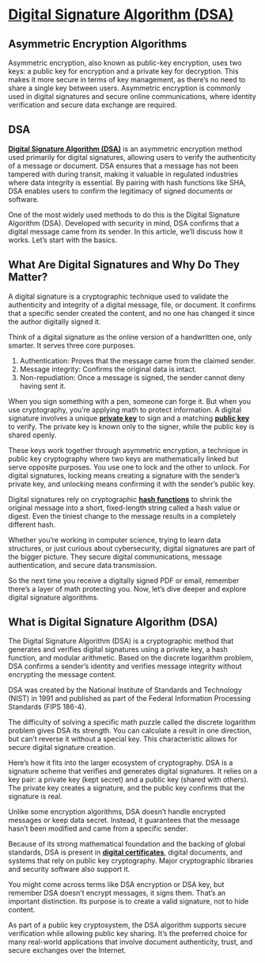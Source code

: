 # **[Digital Signature Algorithm (DSA)](https://www.ssldragon.com/blog/what-is-digital-signature-algorithm/)**

## Asymmetric Encryption Algorithms

Asymmetric encryption, also known as public-key encryption, uses two keys: a public key for encryption and a private key for decryption. This makes it more secure in terms of key management, as there’s no need to share a single key between users. Asymmetric encryption is commonly used in digital signatures and secure online communications, where identity verification and secure data exchange are required.

## DSA

**[Digital Signature Algorithm (DSA)](https://www.ssldragon.com/blog/what-is-digital-signature-algorithm/)** is an asymmetric encryption method used primarily for digital signatures, allowing users to verify the authenticity of a message or document. DSA ensures that a message has not been tampered with during transit, making it valuable in regulated industries where data integrity is essential. By pairing with hash functions like SHA, DSA enables users to confirm the legitimacy of signed documents or software.

One of the most widely used methods to do this is the Digital Signature Algorithm (DSA). Developed with security in mind, DSA confirms that a digital message came from its sender. In this article, we’ll discuss how it works. Let’s start with the basics.

## What Are Digital Signatures and Why Do They Matter?

A digital signature is a cryptographic technique used to validate the authenticity and integrity of a digital message, file, or document. It confirms that a specific sender created the content, and no one has changed it since the author digitally signed it.

Think of a digital signature as the online version of a handwritten one, only smarter. It serves three core purposes.

1. Authentication: Proves that the message came from the claimed sender.
2. Message integrity: Confirms the original data is intact.  
3. Non-repudiation: Once a message is signed, the sender cannot deny having sent it.

When you sign something with a pen, someone can forge it. But when you use cryptography, you’re applying math to protect information. A digital signature involves a unique **[private key](https://www.ssldragon.com/blog/ssl-private-key/)** to sign and a matching **[public key](https://www.ssldragon.com/blog/public-key-vs-private-key/)** to verify. The private key is known only to the signer, while the public key is shared openly.

These keys work together through asymmetric encryption, a technique in public key cryptography where two keys are mathematically linked but serve opposite purposes. You use one to lock and the other to unlock. For digital signatures, locking means creating a signature with the sender’s private key, and unlocking means confirming it with the sender’s public key.

Digital signatures rely on cryptographic **[hash functions](https://www.ssldragon.com/blog/what-is-hash-function/)** to shrink the original message into a short, fixed-length string called a hash value or digest. Even the tiniest change to the message results in a completely different hash.

Whether you’re working in computer science, trying to learn data structures, or just curious about cybersecurity, digital signatures are part of the bigger picture. They secure digital communications, message authentication, and secure data transmission.

So the next time you receive a digitally signed PDF or email, remember there’s a layer of math protecting you. Now, let’s dive deeper and explore digital signature algorithms.

## What is Digital Signature Algorithm (DSA)

The Digital Signature Algorithm (DSA) is a cryptographic method that generates and verifies digital signatures using a private key, a hash function, and modular arithmetic. Based on the discrete logarithm problem, DSA confirms a sender’s identity and verifies message integrity without encrypting the message content.

DSA was created by the National Institute of Standards and Technology (NIST) in 1991 and published as part of the Federal Information Processing Standards (FIPS 186-4).

The difficulty of solving a specific math puzzle called the discrete logarithm problem gives DSA its strength. You can calculate a result in one direction, but can’t reverse it without a special key. This characteristic allows for secure digital signature creation.

Here’s how it fits into the larger ecosystem of cryptography. DSA is a signature scheme that verifies and generates digital signatures. It relies on a key pair: a private key (kept secret) and a public key (shared with others). The private key creates a signature, and the public key confirms that the signature is real.

Unlike some encryption algorithms, DSA doesn’t handle encrypted messages or keep data secret. Instead, it guarantees that the message hasn’t been modified and came from a specific sender.

Because of its strong mathematical foundation and the backing of global standards, DSA is present in **[digital certificates](https://www.ssldragon.com/blog/what-is-digital-certificate/)**, digital documents, and systems that rely on public key cryptography. Major cryptographic libraries and security software also support it.

You might come across terms like DSA encryption or DSA key, but remember DSA doesn’t encrypt messages, it signs them. That’s an important distinction. Its purpose is to create a valid signature, not to hide content.

As part of a public key cryptosystem, the DSA algorithm supports secure verification while allowing public key sharing. It’s the preferred choice for many real-world applications that involve document authenticity, trust, and secure exchanges over the Internet.
